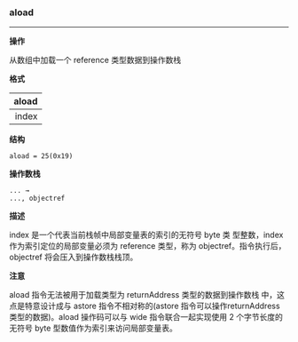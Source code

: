 ### aload

----

**操作**

从数组中加载一个 reference 类型数据到操作数栈

**格式**

| aload  |
| --------:   |
| index   |


**结构**
```
aload = 25(0x19)
```

**操作数栈**
```
... →
..., objectref
```

**描述**

index 是一个代表当前栈帧中局部变量表的索引的无符号 byte 类 型整数，index 作为索引定位的局部变量必须为 reference 类型，称为
objectref。指令执行后，objectref 将会压入到操作数栈栈顶。


**注意**

aload 指令无法被用于加载类型为 returnAddress 类型的数据到操作数栈 中，这点是特意设计成与 astore 指令不相对称的(astore 指令可以操作returnAddress 类型的数据)。aload 操作码可以与 wide 指令联合一起实现使用 2 个字节长度的无符号 byte 型数值作为索引来访问局部变量表。
